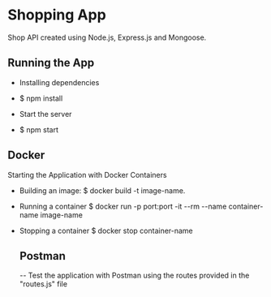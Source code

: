 # Shopping App

Shop API created using Node.js, Express.js and Mongoose.

## Running the App

- Installing dependencies

* $ npm install

- Start the server

* $ npm start

## Docker

Starting the Application with Docker Containers

- Building an image:
  $ docker build -t image-name.

- Running a container
  $ docker run -p port:port -it --rm --name container-name image-name
- Stopping a container
  $ docker stop container-name

  ## Postman

  -- Test the application with Postman using the routes provided in the "routes.js" file
